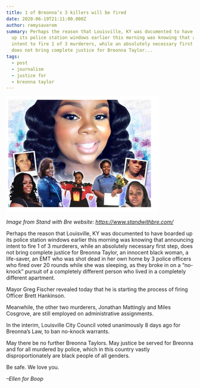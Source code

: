 ```yaml
---
title: 1 of Breonna’s 3 killers will be fired
date: 2020-06-19T21:11:00.000Z
author: remysaverem
summary: Perhaps the reason that Louisville, KY was documented to have boarded
  up its police station windows earlier this morning was knowing that announcing
  intent to fire 1 of 3 murderers, while an absolutely necessary first step,
  does not bring complete justice for Breonna Taylor...
tags:
  - post
  - journalism
  - justice for
  - breonna taylor
---
```

![stand with bre](/static/img/stand-with-bre-1-.png)

*Image from Stand with Bre website: <https://www.standwithbre.com/>*

Perhaps the reason that Louisville, KY was documented to have boarded up its police station windows earlier this morning was knowing that announcing intent to fire 1 of 3 murderers, while an absolutely necessary first step, does not bring complete justice for Breonna Taylor, an innocent black woman, a life-saver, an EMT who was shot dead in her own home by 3 police officers who fired over 20 rounds while she was sleeping, as they broke in on a “no-knock” pursuit of a completely different person who lived in a completely different apartment.

Mayor Greg Fischer revealed today that he is starting the process of firing Officer Brett Hankinson.

Meanwhile, the other two murderers, Jonathan Mattingly and Miles Cosgrove, are still employed on administrative assignments.

In the interim, Louisville City Council voted unanimously 8 days ago for Breonna’s Law, to ban no-knock warrants.

May there be no further Breonna Taylors. May justice be served for Breonna and for all murdered by police, which in this country vastly disproportionately are black people of all genders.

Be safe. We love you.

*–Ellen for Boop*

<!--EndFragment-->